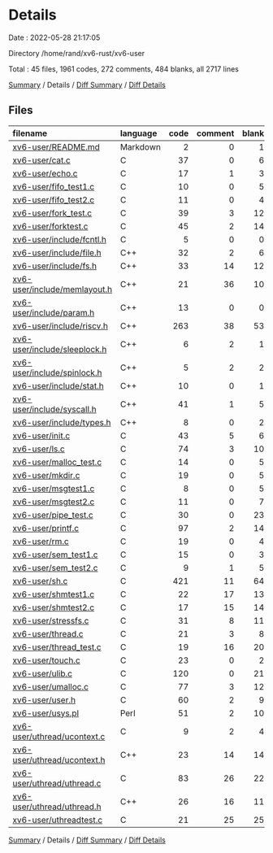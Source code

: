 # Details

Date : 2022-05-28 21:17:05

Directory /home/rand/xv6-rust/xv6-user

Total : 45 files,  1961 codes, 272 comments, 484 blanks, all 2717 lines

[Summary](results.md) / Details / [Diff Summary](diff.md) / [Diff Details](diff-details.md)

## Files
| filename | language | code | comment | blank | total |
| :--- | :--- | ---: | ---: | ---: | ---: |
| [xv6-user/README.md](/xv6-user/README.md) | Markdown | 2 | 0 | 1 | 3 |
| [xv6-user/cat.c](/xv6-user/cat.c) | C | 37 | 0 | 6 | 43 |
| [xv6-user/echo.c](/xv6-user/echo.c) | C | 17 | 1 | 3 | 21 |
| [xv6-user/fifo_test1.c](/xv6-user/fifo_test1.c) | C | 10 | 0 | 5 | 15 |
| [xv6-user/fifo_test2.c](/xv6-user/fifo_test2.c) | C | 11 | 0 | 4 | 15 |
| [xv6-user/fork_test.c](/xv6-user/fork_test.c) | C | 39 | 3 | 12 | 54 |
| [xv6-user/forktest.c](/xv6-user/forktest.c) | C | 45 | 2 | 14 | 61 |
| [xv6-user/include/fcntl.h](/xv6-user/include/fcntl.h) | C | 5 | 0 | 0 | 5 |
| [xv6-user/include/file.h](/xv6-user/include/file.h) | C++ | 32 | 2 | 6 | 40 |
| [xv6-user/include/fs.h](/xv6-user/include/fs.h) | C++ | 33 | 14 | 12 | 59 |
| [xv6-user/include/memlayout.h](/xv6-user/include/memlayout.h) | C++ | 21 | 36 | 10 | 67 |
| [xv6-user/include/param.h](/xv6-user/include/param.h) | C++ | 13 | 0 | 0 | 13 |
| [xv6-user/include/riscv.h](/xv6-user/include/riscv.h) | C++ | 263 | 38 | 53 | 354 |
| [xv6-user/include/sleeplock.h](/xv6-user/include/sleeplock.h) | C++ | 6 | 2 | 1 | 9 |
| [xv6-user/include/spinlock.h](/xv6-user/include/spinlock.h) | C++ | 5 | 2 | 2 | 9 |
| [xv6-user/include/stat.h](/xv6-user/include/stat.h) | C++ | 10 | 0 | 1 | 11 |
| [xv6-user/include/syscall.h](/xv6-user/include/syscall.h) | C++ | 41 | 1 | 5 | 47 |
| [xv6-user/include/types.h](/xv6-user/include/types.h) | C++ | 8 | 0 | 2 | 10 |
| [xv6-user/init.c](/xv6-user/init.c) | C | 43 | 5 | 6 | 54 |
| [xv6-user/ls.c](/xv6-user/ls.c) | C | 74 | 3 | 10 | 87 |
| [xv6-user/malloc_test.c](/xv6-user/malloc_test.c) | C | 14 | 0 | 5 | 19 |
| [xv6-user/mkdir.c](/xv6-user/mkdir.c) | C | 19 | 0 | 5 | 24 |
| [xv6-user/msgtest1.c](/xv6-user/msgtest1.c) | C | 8 | 0 | 5 | 13 |
| [xv6-user/msgtest2.c](/xv6-user/msgtest2.c) | C | 11 | 0 | 7 | 18 |
| [xv6-user/pipe_test.c](/xv6-user/pipe_test.c) | C | 30 | 0 | 23 | 53 |
| [xv6-user/printf.c](/xv6-user/printf.c) | C | 97 | 2 | 14 | 113 |
| [xv6-user/rm.c](/xv6-user/rm.c) | C | 19 | 0 | 4 | 23 |
| [xv6-user/sem_test1.c](/xv6-user/sem_test1.c) | C | 15 | 0 | 3 | 18 |
| [xv6-user/sem_test2.c](/xv6-user/sem_test2.c) | C | 9 | 1 | 5 | 15 |
| [xv6-user/sh.c](/xv6-user/sh.c) | C | 421 | 11 | 64 | 496 |
| [xv6-user/shmtest1.c](/xv6-user/shmtest1.c) | C | 22 | 17 | 13 | 52 |
| [xv6-user/shmtest2.c](/xv6-user/shmtest2.c) | C | 17 | 15 | 14 | 46 |
| [xv6-user/stressfs.c](/xv6-user/stressfs.c) | C | 31 | 8 | 11 | 50 |
| [xv6-user/thread.c](/xv6-user/thread.c) | C | 21 | 3 | 8 | 32 |
| [xv6-user/thread_test.c](/xv6-user/thread_test.c) | C | 19 | 16 | 20 | 55 |
| [xv6-user/touch.c](/xv6-user/touch.c) | C | 23 | 0 | 2 | 25 |
| [xv6-user/ulib.c](/xv6-user/ulib.c) | C | 120 | 0 | 21 | 141 |
| [xv6-user/umalloc.c](/xv6-user/umalloc.c) | C | 77 | 3 | 12 | 92 |
| [xv6-user/user.h](/xv6-user/user.h) | C | 60 | 2 | 9 | 71 |
| [xv6-user/usys.pl](/xv6-user/usys.pl) | Perl | 51 | 2 | 10 | 63 |
| [xv6-user/uthread/ucontext.c](/xv6-user/uthread/ucontext.c) | C | 9 | 2 | 4 | 15 |
| [xv6-user/uthread/ucontext.h](/xv6-user/uthread/ucontext.h) | C++ | 23 | 14 | 14 | 51 |
| [xv6-user/uthread/uthread.c](/xv6-user/uthread/uthread.c) | C | 83 | 26 | 22 | 131 |
| [xv6-user/uthread/uthread.h](/xv6-user/uthread/uthread.h) | C++ | 26 | 16 | 11 | 53 |
| [xv6-user/uthreadtest.c](/xv6-user/uthreadtest.c) | C | 21 | 25 | 25 | 71 |

[Summary](results.md) / Details / [Diff Summary](diff.md) / [Diff Details](diff-details.md)